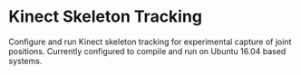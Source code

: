 # Kinect Skeleton Tracking

Configure and run Kinect skeleton tracking for experimental capture of joint
positions.  Currently configured to compile and run on Ubuntu 16.04
based systems.
